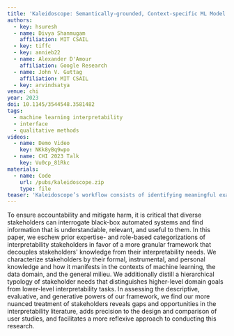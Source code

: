 ```yaml
---
title: 'Kaleidoscope: Semantically-grounded, Context-specific ML Model Evaluation'
authors:
  - key: hsuresh
  - name: Divya Shanmugam
    affiliation: MIT CSAIL
  - key: tiffc
  - key: annieb22
  - name: Alexander D'Amour
    affiliation: Google Research
  - name: John V. Guttag
    affiliation: MIT CSAIL
  - key: arvindsatya
venue: chi
year: 2023
doi: 10.1145/3544548.3581482
tags:
  - machine learning interpretability
  - interface
  - qualitative methods
videos:
  - name: Demo Video
    key: NKk8yBq9wpo
  - name: CHI 2023 Talk
    key: Vu0cp_81Rkc
materials:
  - name: Code
    url: /pubs/kaleidoscope.zip
    type: file
teaser: 'Kaleidoscope’s workflow consists of identifying meaningful examples, generalizing them into larger, diverse sets representing important concepts, and using these concepts to specify and test model behavior.'
---
```

To ensure accountability and mitigate harm, it is critical that diverse stakeholders can interrogate black-box automated systems and find information that is understandable, relevant, and useful to them. In this paper, we eschew prior expertise- and role-based categorizations of interpretability stakeholders in favor of a more granular framework that decouples stakeholders' knowledge from their interpretability needs. We characterize stakeholders by their formal, instrumental, and personal knowledge and how it manifests in the contexts of machine learning, the data domain, and the general milieu. We additionally distill a hierarchical typology of stakeholder needs that distinguishes higher-level domain goals from lower-level interpretability tasks. In assessing the descriptive, evaluative, and generative powers of our framework, we find our more nuanced treatment of stakeholders reveals gaps and opportunities in the interpretability literature, adds precision to the design and comparison of user studies, and facilitates a more reflexive approach to conducting this research.
